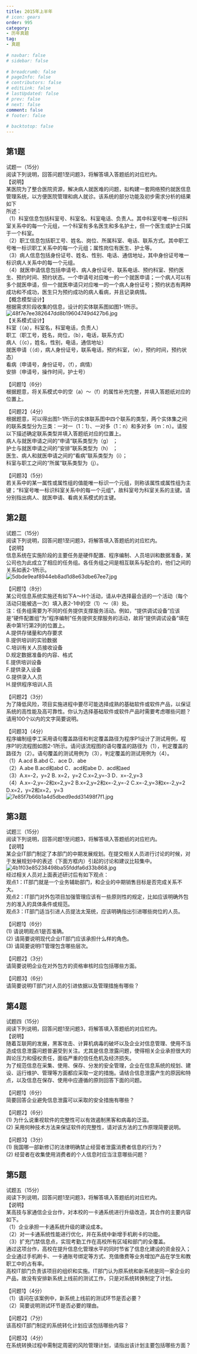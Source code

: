 ```yaml
---  
title: 2015年上半年  
# icon: gears  
order: 995  
category:  
- 历年真题  
tag:  
- 真题  
  
# navbar: false  
# sidebar: false  
  
# breadcrumb: false  
# pageInfo: false  
# contributors: false  
# editLink: false  
# lastUpdated: false  
# prev: false  
# next: false  
comment: false  
# footer: false  
  
# backtotop: false  
---  
```

## 第1题 ##

试题一（15分）  
阅读下列说明，回答问题1至问题3，将解答填入答题纸的对应栏内。  
【说明】  
某医院为了整合医院资源，解决病人就医难的问题，拟构建一套网络预约就医信息管理系统，以方便医院管理和病人就诊。该系统的部分功能及初步需求分析的结果如下  
所述：  
（1）科室信息包括科室号、科室名、科室电话、负责人。其中科室号唯一标识科室关系中的每一个元组，一个科室有多名医生和多名护士，但一个医生或护士只属于一个科室。  
（2）职工信息包括职工号、姓名、岗位、所属科室、电话、联系方式。其中职工号唯一标识职工关系中的每一个元组；属性岗位有医生、护士等。  
（3）病人信息包括身份证号、姓名、性别、电话、通信地址，其中身份证号唯一标识病人关系中的每一个元组。  
（4）就医申请信息包括申请号、病人身份证号、联系电话、预约科室、预约医生、预约时间、预约状态。一个申请号对应唯一的一个就医申请；一个病人可以有多个就医申请，但一个就医申请只对应唯一的一个病人身份证号；预约状态有两种成功和不成功，医生只为预约成功的病人看病，并且记录病情。  
【概念模型设计】  
根据需求阶段收集的信息，设计的实体联系图如图1-1所示。  
![48f7e7ee382647dd8b19604749d427b6.jpg][]  
【关系模式设计】  
科室（（a），科室名，科室电话，负责人）  
职工（职工号，姓名，岗位，（b），电话，联系方式）  
病人（（c），姓名，性别，电话，通信地址）  
就医申请（（d），病人身份证号，联系电话，预约科室，（e），预约时间，预约状态）  
看病（申请号，身份证号，（f），病情）  
安排（申请号，操作时间，护士号）  
  
【问题1】（6分）  
根据题意，将关系模式中的空（a）～（f）的属性补充完整，并填入答题纸对应的位置上。  
  
【问题2】（4分）  
根据题意，可以得出图1-1所示的实体联系图中四个联系的类型，两个实体集之间的联系类型分为三类：一对一（1：1）、一对多（1：n）和多对多（m：n）。请按以下描述确定联系类型并填入答题纸对应的位置上。  
病人与就医申请之间的“申请”联系类型为（g） ；  
护士与就医申请之间的“安排”联系类型为（h） ；  
医生、病人和就医申请之间的“看病”联系类型为（i）；  
科室与职工之间的“所属”联系类型为（j）。  
  
【问题3】（5分）  
若关系中的某一属性或属性组的值能唯一标识一个元组，则称该属性或属性组为主键；“科室号唯一标识科室关系中的每一个元组”，故科室号为科室关系的主键。请分别指出病人、就医申请、看病关系模式的主键。  


## 第2题 ##

试题二（15分）  
阅读下列说明，回答问题1至问题3，将解答填入答题纸的对应栏内。  
【说明】  
信息系统在实施阶段的主要任务是硬件配置、程序编制、人员培训和数据准备，某公司也为此成立了相应的任务组。各任务组之间是相互联系与配合的，他们之间的关系如表2-1所示。  
![5dbde9eaf8944eb8ad1d8e63dbe67ee7.jpg][]  
  
【问题1】（8分）  
某公司信息系统实施还有如下A～H个活动，请从中选择最合适的一个活动（每个活动只能被选一次）填入表2-1中的空（1）～（8）处。  
注：任务组需要为不同的任务提供支撑服务活动。例如，“提供调试设备”应该是“硬件配置组”为“程序编制”任务提供支撑服务的活动，故将“提供调试设备”填在表中第1行第2列的位置上。  
A.提供存储量和内存要求  
B.提供培训的实验数据  
C.培训有关人员接收设备  
D.规定数据准备的内容、格式  
E.提供培训设备  
F.提供录入设备  
G.提供录入人员  
H.提供程序培训人员  
  
【问题2】（3分）  
为了降低风险，项目实施进程中要尽可能选择成熟的基础软件或软件产品，以保证系统的高性能及高可靠性。你认为选择基础软件或软件产品时需要考虑哪些问题？请用100个以内的文字简要说明。  
  
【问题3】（4分）  
程序编制组李工采用语句覆盖路径和判定覆盖路径为程序P1设计了测试用例，程序P1的流程图如图2-1所示。请问该流程图的语句覆盖的路径为（1），判定覆盖的路径为（2）。语句覆盖的测试用例为（3），判定覆盖的测试用例为（4）。  
（1）A.acd B.abd C．ace D．abe  
（2）A.abe B.acd和abd C．acd和abe D．acd和aed  
（3）A.x=-2，y=2 B. x=2，y=2 C.x=2,y=-3 D．x=-2,y=3  
（4）A.x=-2,y=-2和x=2,y=2 B.x=2,y=2和x=-2,y=-2 C.x=-2,y=3和x=-2,y=2 D.x=2，y=2和x=2，y=3  
![7e85f7b66b1a4d5dbed9edd31498f7f1.jpg][]  


## 第3题 ##

试题三（15分）  
阅读下列说明，回答问题1至问题3，将解答填入答题纸的对应栏内。  
【说明】  
某企业IT部门制定了本部门的中期发展规划。在提交相关人员进行讨论的时候，对于发展规划中的表述（下面方框内）引起的讨论和建议比较集中。  
![4b1f03e85238498ba55fddfa6d33b868.jpg][]  
经过相关人员对上面表述研讨后有如下观点：  
观点1：IT部门就是一个业务辅助部门，和企业的中期销售目标是否完成关系不大。  
观点2：IT部门对外包项目加强管理应该有一些原则性的规定，比如应该明确外包方的准入的具体条件或规范。  
观点3：lT部门适当引进人员提法太笼统，应该明确指出引进哪些岗位的人员。  
  
【问题1】（6分）  
(1) 请说明观点1是否准确。  
(2) 请简要说明现代企业IT部门应该承担什么样的角色。  
(3) 请简要说明IT管理包含哪些层次。  
  
【问题2】（3分）  
请简要说明企业在对外包方的资格审核时应包括哪些方面。  
  
【问题3】（6分）  
请简要说明IT部门对人员的引进依据以及管理措施有哪些？  


## 第4题 ##

试题四（15分）  
阅读下列说明，回答问题1至问题3，将解答填入答题纸的对应栏内。  
【说明】  
随着互联网的发展，黑客攻击、计算机病毒的破坏以及企业对信息管理、使用不当造成信息泄露问题普遍受到关注。尤其是信息泄露问题，使得相关企业承担很大的舆论压力和侵权责任，面临严重的信任危机及经济损失。  
为了规范信息在采集、使用、保存、分发的安全管理，企业在信息系统的规划、建设、运行维护、管理等方面都应采取一定的措施。请结合信息泄露产生的原因和特点，以及信息在保存、使用中应遵循的原则回答下面的问题。  
  
【问题1】（6分）  
简要回答企业避免信息泄露可以采取的安全措施有哪些？  
  
【问题2】（6分）  
(1) 为什么说重视软件的完整性可以有效遏制黑客和病毒的泛滥。  
(2) 采用何种技术方法来保证软件的完整性，请对该方法的工作原理简要说明。  
  
【问题3】（3分）  
(1) 我国哪一部新修订的法律明确禁止经营者泄露消费者信息的行为？  
(2) 经营者在收集使用消费者的个人信息时应当注意哪些问题？  


## 第5题 ##

试题五（15分）  
阅读下列说明，回答问题1至问题3，将解答填入答题纸的对应栏内。  
【说明】  
某高技与家通信企业台作，对本校的一卡通系统进行升级改造，其合作的主要内容如下。  
（1）企业承担一卡通系统升级的建设成本。  
（2）对一卡通系统性能进行优化，并在系统中新增手机刷卡的功能。  
（3）扩充门禁信息点，实现考勤工作在高校所有区域和部门的全覆盖。  
通过这项台作，高校在提升信息化管理水平的同时节省了信息化建设的资金投入；企业通过手机刷卡、一卡通账号绑定等方式、充值缴费等业务增加产品在学生和教职工中的占有率。  
高校IT部门负责该项目的组织和实施。IT部门认为原系统和新系统是同一家企业的产品，故没有安排新系统上线前的测试工作，只是对系统转换制定了计划。  
  
【问题1】（4分）  
（1）请问在该案例中，新系统上线前的测试环节是否必要？  
（2）简要说明测试环节是否必要的理由。  
  
【问题2】（7分）  
该高校IT部门制定的系统转化计划应该包括哪些内容？  
  
【问题3】（4分）  
在系统转换过程中需制定周密的风险管理计划，请指出该计划主要包括哪些方面？  



[48f7e7ee382647dd8b19604749d427b6.jpg]: https://www.xkxxkx.cn/file/exam/software/信息系统管理工程师/案例/第1题/48f7e7ee382647dd8b19604749d427b6.jpg
[5dbde9eaf8944eb8ad1d8e63dbe67ee7.jpg]: https://www.xkxxkx.cn/file/exam/software/信息系统管理工程师/案例/第2题/5dbde9eaf8944eb8ad1d8e63dbe67ee7.jpg
[7e85f7b66b1a4d5dbed9edd31498f7f1.jpg]: https://www.xkxxkx.cn/file/exam/software/信息系统管理工程师/案例/第2题/7e85f7b66b1a4d5dbed9edd31498f7f1.jpg
[4b1f03e85238498ba55fddfa6d33b868.jpg]: https://www.xkxxkx.cn/file/exam/software/信息系统管理工程师/案例/第3题/4b1f03e85238498ba55fddfa6d33b868.jpg
